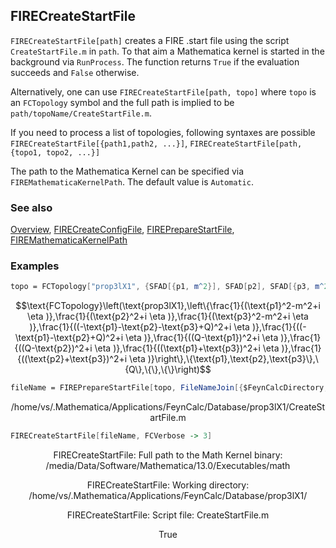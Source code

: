## FIRECreateStartFile

`FIRECreateStartFile[path]` creates a FIRE .start file using the script `CreateStartFile.m` in `path`. To that aim a Mathematica kernel is started in the background via `RunProcess`. The function returns `True` if the evaluation succeeds and `False` otherwise.

Alternatively, one can use `FIRECreateStartFile[path, topo]` where `topo` is an `FCTopology` symbol and the full path is implied to be `path/topoName/CreateStartFile.m`.

If you need to process a list of topologies, following syntaxes are possible `FIRECreateStartFile[{path1,path2, ...}]`, `FIRECreateStartFile[path, {topo1, topo2, ...}]`

The path to the Mathematica Kernel can be specified via `FIREMathematicaKernelPath`. The default value is `Automatic`.

### See also

[Overview](Extra/FeynHelpers.md), [FIRECreateConfigFile](FIRECreateConfigFile.md), [FIREPrepareStartFile](FIREPrepareStartFile.md), [FIREMathematicaKernelPath](FIREMathematicaKernelPath.md)

### Examples

```mathematica
topo = FCTopology["prop3lX1", {SFAD[{p1, m^2}], SFAD[p2], SFAD[{p3, m^2}], SFAD[Q - p1 - p2 - p3], SFAD[Q - p1 - p2], SFAD[Q - p1], SFAD[Q - p2], SFAD[p1 + p3], SFAD[p2 + p3]}, {p1, p2, p3}, {Q}, {}, {}]
```

$$\text{FCTopology}\left(\text{prop3lX1},\left\{\frac{1}{(\text{p1}^2-m^2+i \eta )},\frac{1}{(\text{p2}^2+i \eta )},\frac{1}{(\text{p3}^2-m^2+i \eta )},\frac{1}{((-\text{p1}-\text{p2}-\text{p3}+Q)^2+i \eta )},\frac{1}{((-\text{p1}-\text{p2}+Q)^2+i \eta )},\frac{1}{((Q-\text{p1})^2+i \eta )},\frac{1}{((Q-\text{p2})^2+i \eta )},\frac{1}{((\text{p1}+\text{p3})^2+i \eta )},\frac{1}{((\text{p2}+\text{p3})^2+i \eta )}\right\},\{\text{p1},\text{p2},\text{p3}\},\{Q\},\{\},\{\}\right)$$

```mathematica
fileName = FIREPrepareStartFile[topo, FileNameJoin[{$FeynCalcDirectory, "Database"}]]
```

$$\text{/home/vs/.Mathematica/Applications/FeynCalc/Database/prop3lX1/CreateStartFile.m}$$

```mathematica
FIRECreateStartFile[fileName, FCVerbose -> 3]
```

$$\text{FIRECreateStartFile: Full path to the Math Kernel binary: }\text{/media/Data/Software/Mathematica/13.0/Executables/math}$$

$$\text{FIRECreateStartFile: Working directory: }\text{/home/vs/.Mathematica/Applications/FeynCalc/Database/prop3lX1/}$$

$$\text{FIRECreateStartFile: Script file: }\text{CreateStartFile.m}$$

$$\text{True}$$